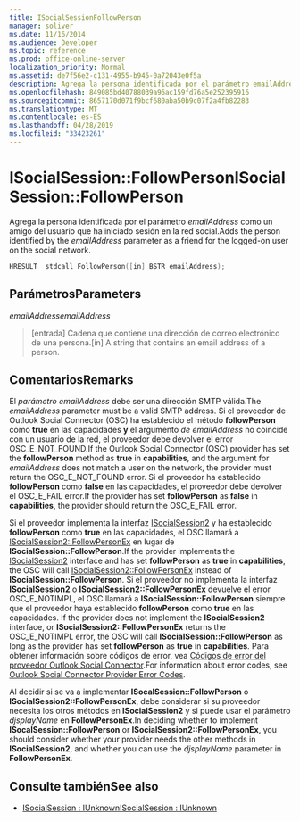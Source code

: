 ```yaml
---
title: ISocialSessionFollowPerson
manager: soliver
ms.date: 11/16/2014
ms.audience: Developer
ms.topic: reference
ms.prod: office-online-server
localization_priority: Normal
ms.assetid: de7f56e2-c131-4955-b945-0a72043e0f5a
description: Agrega la persona identificada por el parámetro emailAddress como un amigo del usuario que ha iniciado sesión en la red social.
ms.openlocfilehash: 849085bd40788039a96ac159fd76a5e252395916
ms.sourcegitcommit: 8657170d071f9bcf680aba50b9c07f2a4fb82283
ms.translationtype: MT
ms.contentlocale: es-ES
ms.lasthandoff: 04/28/2019
ms.locfileid: "33423261"
---
```

# <a name="isocialsessionfollowperson"></a><span data-ttu-id="508d9-103">ISocialSession::FollowPerson</span><span class="sxs-lookup"><span data-stu-id="508d9-103">ISocialSession::FollowPerson</span></span>

<span data-ttu-id="508d9-104">Agrega la persona identificada por el parámetro  _emailAddress_ como un amigo del usuario que ha iniciado sesión en la red social.</span><span class="sxs-lookup"><span data-stu-id="508d9-104">Adds the person identified by the  _emailAddress_ parameter as a friend for the logged-on user on the social network.</span></span> 
  
```cpp
HRESULT _stdcall FollowPerson([in] BSTR emailAddress);
```

## <a name="parameters"></a><span data-ttu-id="508d9-105">Parámetros</span><span class="sxs-lookup"><span data-stu-id="508d9-105">Parameters</span></span>

<span data-ttu-id="508d9-106">_emailAddress_</span><span class="sxs-lookup"><span data-stu-id="508d9-106">_emailAddress_</span></span>
  
> <span data-ttu-id="508d9-107">[entrada] Cadena que contiene una dirección de correo electrónico de una persona.</span><span class="sxs-lookup"><span data-stu-id="508d9-107">[in] A string that contains an email address of a person.</span></span>
    
## <a name="remarks"></a><span data-ttu-id="508d9-108">Comentarios</span><span class="sxs-lookup"><span data-stu-id="508d9-108">Remarks</span></span>

<span data-ttu-id="508d9-109">El  _parámetro emailAddress_ debe ser una dirección SMTP válida.</span><span class="sxs-lookup"><span data-stu-id="508d9-109">The  _emailAddress_ parameter must be a valid SMTP address.</span></span> <span data-ttu-id="508d9-110">Si el proveedor de Outlook Social Connector (OSC) ha establecido el método **followPerson** como **true** en las capacidades **y** el argumento  _de emailAddress_ no coincide con un usuario de la red, el proveedor debe devolver el error OSC_E_NOT_FOUND.</span><span class="sxs-lookup"><span data-stu-id="508d9-110">If the Outlook Social Connector (OSC) provider has set the **followPerson** method as **true** in **capabilities**, and the argument for  _emailAddress_ does not match a user on the network, the provider must return the OSC_E_NOT_FOUND error.</span></span> <span data-ttu-id="508d9-111">Si el proveedor ha establecido **followPerson** como **false** en las capacidades, el proveedor debe devolver el OSC_E_FAIL error.</span><span class="sxs-lookup"><span data-stu-id="508d9-111">If the provider has set **followPerson** as **false** in **capabilities**, the provider should return the OSC_E_FAIL error.</span></span>
  
<span data-ttu-id="508d9-112">Si el proveedor implementa la interfaz [ISocialSession2](isocialsession2iunknown.md) y ha establecido **followPerson** como **true** en las capacidades, el OSC llamará a [ISocialSession2::FollowPersonEx](isocialsession2-followpersonex.md) en lugar de **ISocialSession::FollowPerson**.</span><span class="sxs-lookup"><span data-stu-id="508d9-112">If the provider implements the [ISocialSession2](isocialsession2iunknown.md) interface and has set **followPerson** as **true** in **capabilities**, the OSC will call [ISocialSession2::FollowPersonEx](isocialsession2-followpersonex.md) instead of **ISocialSession::FollowPerson**.</span></span> <span data-ttu-id="508d9-113">Si el proveedor no implementa la interfaz **ISocialSession2** o **ISocialSession2::FollowPersonEx** devuelve el error OSC_E_NOTIMPL, el OSC llamará a **ISocialSession::FollowPerson** siempre que el proveedor haya establecido **followPerson** como **true** en las capacidades. </span><span class="sxs-lookup"><span data-stu-id="508d9-113">If the provider does not implement the **ISocialSession2** interface, or **ISocialSession2::FollowPersonEx** returns the OSC_E_NOTIMPL error, the OSC will call **ISocialSession::FollowPerson** as long as the provider has set **followPerson** as **true** in **capabilities**.</span></span> <span data-ttu-id="508d9-114">Para obtener información sobre códigos de error, vea [Códigos de error del proveedor Outlook Social Connector](outlook-social-connector-provider-error-codes.md).</span><span class="sxs-lookup"><span data-stu-id="508d9-114">For information about error codes, see [Outlook Social Connector Provider Error Codes](outlook-social-connector-provider-error-codes.md).</span></span>
  
<span data-ttu-id="508d9-115">Al decidir si se va a implementar **ISocalSession::FollowPerson** o **ISocialSession2::FollowPersonEx**, debe considerar si su proveedor necesita los otros métodos en **ISocialSession2** y si puede usar el parámetro  _djsplayName_ en **FollowPersonEx**.</span><span class="sxs-lookup"><span data-stu-id="508d9-115">In deciding whether to implement **ISocalSession::FollowPerson** or **ISocialSession2::FollowPersonEx**, you should consider whether your provider needs the other methods in **ISocialSession2**, and whether you can use the  _djsplayName_ parameter in **FollowPersonEx**.</span></span>
  
## <a name="see-also"></a><span data-ttu-id="508d9-116">Consulte también</span><span class="sxs-lookup"><span data-stu-id="508d9-116">See also</span></span>

- [<span data-ttu-id="508d9-117">ISocialSession : IUnknown</span><span class="sxs-lookup"><span data-stu-id="508d9-117">ISocialSession : IUnknown</span></span>](isocialsessioniunknown.md)

